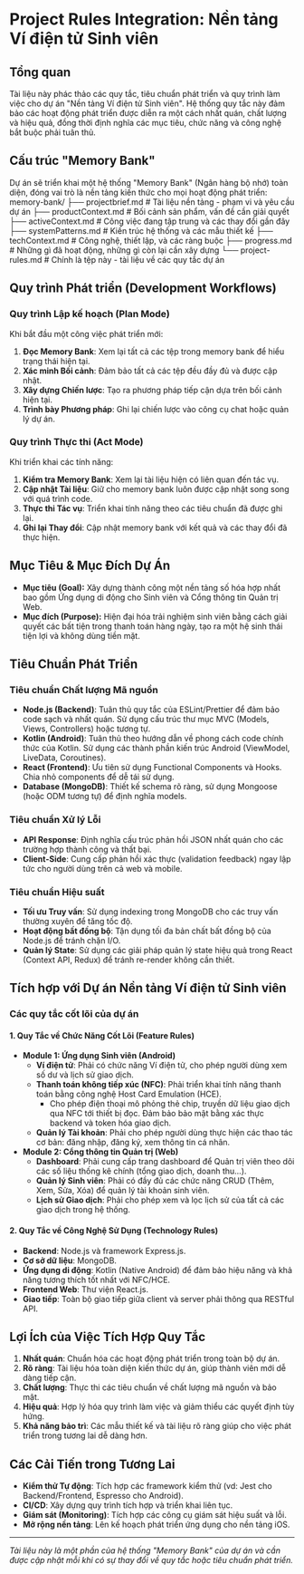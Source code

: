 # Project Rules Integration: Nền tảng Ví điện tử Sinh viên

## Tổng quan
Tài liệu này phác thảo các quy tắc, tiêu chuẩn phát triển và quy trình làm việc cho dự án "Nền tảng Ví điện tử Sinh viên". Hệ thống quy tắc này đảm bảo các hoạt động phát triển được diễn ra một cách nhất quán, chất lượng và hiệu quả, đồng thời định nghĩa các mục tiêu, chức năng và công nghệ bắt buộc phải tuân thủ.

## Cấu trúc "Memory Bank"
Dự án sẽ triển khai một hệ thống "Memory Bank" (Ngân hàng bộ nhớ) toàn diện, đóng vai trò là nền tảng kiến thức cho mọi hoạt động phát triển:
memory-bank/
├── projectbrief.md      # Tài liệu nền tảng - phạm vi và yêu cầu dự án
├── productContext.md    # Bối cảnh sản phẩm, vấn đề cần giải quyết
├── activeContext.md     # Công việc đang tập trung và các thay đổi gần đây
├── systemPatterns.md    # Kiến trúc hệ thống và các mẫu thiết kế
├── techContext.md       # Công nghệ, thiết lập, và các ràng buộc
├── progress.md          # Những gì đã hoạt động, những gì còn lại cần xây dựng
└── project-rules.md     # Chính là tệp này - tài liệu về các quy tắc dự án
## Quy trình Phát triển (Development Workflows)

### Quy trình Lập kế hoạch (Plan Mode)
Khi bắt đầu một công việc phát triển mới:
1.  **Đọc Memory Bank**: Xem lại tất cả các tệp trong memory bank để hiểu trạng thái hiện tại.
2.  **Xác minh Bối cảnh**: Đảm bảo tất cả các tệp đều đầy đủ và được cập nhật.
3.  **Xây dựng Chiến lược**: Tạo ra phương pháp tiếp cận dựa trên bối cảnh hiện tại.
4.  **Trình bày Phương pháp**: Ghi lại chiến lược vào công cụ chat hoặc quản lý dự án.

### Quy trình Thực thi (Act Mode)
Khi triển khai các tính năng:
1.  **Kiểm tra Memory Bank**: Xem lại tài liệu hiện có liên quan đến tác vụ.
2.  **Cập nhật Tài liệu**: Giữ cho memory bank luôn được cập nhật song song với quá trình code.
3.  **Thực thi Tác vụ**: Triển khai tính năng theo các tiêu chuẩn đã được ghi lại.
4.  **Ghi lại Thay đổi**: Cập nhật memory bank với kết quả và các thay đổi đã thực hiện.

## Mục Tiêu & Mục Đích Dự Án
* **Mục tiêu (Goal):** Xây dựng thành công một nền tảng số hóa hợp nhất bao gồm Ứng dụng di động cho Sinh viên và Cổng thông tin Quản trị Web.
* **Mục đích (Purpose):** Hiện đại hóa trải nghiệm sinh viên bằng cách giải quyết các bất tiện trong thanh toán hàng ngày, tạo ra một hệ sinh thái tiện lợi và không dùng tiền mặt.

## Tiêu Chuẩn Phát Triển

### Tiêu chuẩn Chất lượng Mã nguồn
* **Node.js (Backend)**: Tuân thủ quy tắc của ESLint/Prettier để đảm bảo code sạch và nhất quán. Sử dụng cấu trúc thư mục MVC (Models, Views, Controllers) hoặc tương tự.
* **Kotlin (Android)**: Tuân thủ theo hướng dẫn về phong cách code chính thức của Kotlin. Sử dụng các thành phần kiến trúc Android (ViewModel, LiveData, Coroutines).
* **React (Frontend)**: Ưu tiên sử dụng Functional Components và Hooks. Chia nhỏ components để dễ tái sử dụng.
* **Database (MongoDB)**: Thiết kế schema rõ ràng, sử dụng Mongoose (hoặc ODM tương tự) để định nghĩa models.

### Tiêu chuẩn Xử lý Lỗi
* **API Response**: Định nghĩa cấu trúc phản hồi JSON nhất quán cho các trường hợp thành công và thất bại.
* **Client-Side**: Cung cấp phản hồi xác thực (validation feedback) ngay lập tức cho người dùng trên cả web và mobile.

### Tiêu chuẩn Hiệu suất
* **Tối ưu Truy vấn**: Sử dụng indexing trong MongoDB cho các truy vấn thường xuyên để tăng tốc độ.
* **Hoạt động bất đồng bộ**: Tận dụng tối đa bản chất bất đồng bộ của Node.js để tránh chặn I/O.
* **Quản lý State**: Sử dụng các giải pháp quản lý state hiệu quả trong React (Context API, Redux) để tránh re-render không cần thiết.

## Tích hợp với Dự án Nền tảng Ví điện tử Sinh viên

### Các quy tắc cốt lõi của dự án

#### 1. Quy Tắc về Chức Năng Cốt Lõi (Feature Rules)
* **Module 1: Ứng dụng Sinh viên (Android)**
    * **Ví điện tử**: Phải có chức năng Ví điện tử, cho phép người dùng xem số dư và lịch sử giao dịch.
    * **Thanh toán không tiếp xúc (NFC)**: Phải triển khai tính năng thanh toán bằng công nghệ Host Card Emulation (HCE).
        - Cho phép điện thoại mô phỏng thẻ chip, truyền dữ liệu giao dịch qua NFC tới thiết bị đọc. Đảm bảo bảo mật bằng xác thực backend và token hóa giao dịch.
    * **Quản lý Tài khoản**: Phải cho phép người dùng thực hiện các thao tác cơ bản: đăng nhập, đăng ký, xem thông tin cá nhân.
* **Module 2: Cổng thông tin Quản trị (Web)**
    * **Dashboard**: Phải cung cấp trang dashboard để Quản trị viên theo dõi các số liệu thống kê chính (tổng giao dịch, doanh thu...).
    * **Quản lý Sinh viên**: Phải có đầy đủ các chức năng CRUD (Thêm, Xem, Sửa, Xóa) để quản lý tài khoản sinh viên.
    * **Lịch sử Giao dịch**: Phải cho phép xem và lọc lịch sử của tất cả các giao dịch trong hệ thống.

#### 2. Quy Tắc về Công Nghệ Sử Dụng (Technology Rules)
* **Backend**: Node.js và framework Express.js.
* **Cơ sở dữ liệu**: MongoDB.
* **Ứng dụng di động**: Kotlin (Native Android) để đảm bảo hiệu năng và khả năng tương thích tốt nhất với NFC/HCE.
* **Frontend Web**: Thư viện React.js.
* **Giao tiếp**: Toàn bộ giao tiếp giữa client và server phải thông qua RESTful API.

## Lợi Ích của Việc Tích Hợp Quy Tắc
1.  **Nhất quán**: Chuẩn hóa các hoạt động phát triển trong toàn bộ dự án.
2.  **Rõ ràng**: Tài liệu hóa toàn diện kiến thức dự án, giúp thành viên mới dễ dàng tiếp cận.
3.  **Chất lượng**: Thực thi các tiêu chuẩn về chất lượng mã nguồn và bảo mật.
4.  **Hiệu quả**: Hợp lý hóa quy trình làm việc và giảm thiểu các quyết định tùy hứng.
5.  **Khả năng bảo trì**: Các mẫu thiết kế và tài liệu rõ ràng giúp cho việc phát triển trong tương lai dễ dàng hơn.

## Các Cải Tiến trong Tương Lai
* **Kiểm thử Tự động**: Tích hợp các framework kiểm thử (vd: Jest cho Backend/Frontend, Espresso cho Android).
* **CI/CD**: Xây dựng quy trình tích hợp và triển khai liên tục.
* **Giám sát (Monitoring)**: Tích hợp các công cụ giám sát hiệu suất và lỗi.
* **Mở rộng nền tảng**: Lên kế hoạch phát triển ứng dụng cho nền tảng iOS.

---
*Tài liệu này là một phần của hệ thống "Memory Bank" của dự án và cần được cập nhật mỗi khi có sự thay đổi về quy tắc hoặc tiêu chuẩn phát triển.*